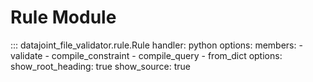 # Rule Module

::: datajoint_file_validator.rule.Rule
    handler: python
    options:
      members:
        - validate
        - compile_constraint
        - compile_query
        - from_dict
    options:
      show_root_heading: true
      show_source: true
